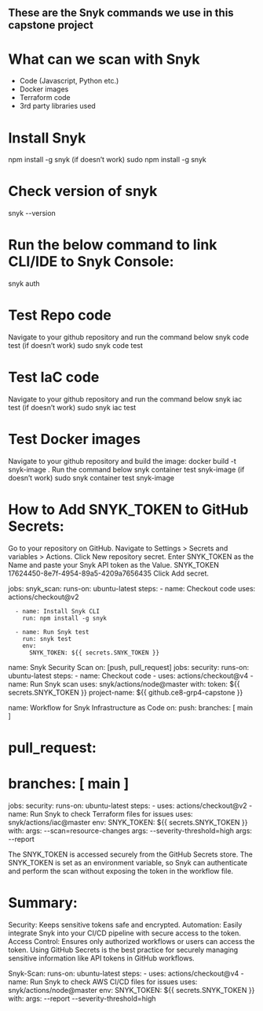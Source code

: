 ## These are the Snyk commands we use in this capstone project

# What can we scan with Snyk
- Code (Javascript, Python etc.)
- Docker images
- Terraform code
- 3rd party libraries used


# Install Snyk
npm install -g snyk
(if doesn’t work) sudo npm install -g snyk

# Check version of snyk
snyk --version

# Run the below command to link CLI/IDE to Snyk Console:
snyk auth

# Test Repo code
Navigate to your github repository and run the command below
snyk code test 
(if doesn’t work) sudo snyk code test

# Test IaC code
Navigate to your github repository and run the command below
snyk iac test 
(if doesn’t work) sudo snyk iac test

# Test Docker images
Navigate to your github repository and build the image:
docker build -t snyk-image .
Run the command below
snyk container test snyk-image
(if doesn’t work) sudo snyk container test snyk-image

# How to Add SNYK_TOKEN to GitHub Secrets:
Go to your repository on GitHub.
Navigate to Settings > Secrets and variables > Actions.
Click New repository secret.
Enter SNYK_TOKEN as the Name and paste your Snyk API token as the Value.
SNYK_TOKEN
17624450-8e7f-4954-89a5-4209a7656435
Click Add secret.


jobs:
  snyk_scan:
    runs-on: ubuntu-latest
    steps:
      - name: Checkout code
        uses: actions/checkout@v2

      - name: Install Snyk CLI
        run: npm install -g snyk

      - name: Run Snyk test
        run: snyk test
        env:
          SNYK_TOKEN: ${{ secrets.SNYK_TOKEN }}


  name: Snyk Security Scan
    on: [push, pull_request]
    jobs:
      security:
        runs-on: ubuntu-latest
        steps:
        - name: Checkout code
        - uses: actions/checkout@v4
        - name: Run Snyk scan
          uses: snyk/actions/node@master
          with:
            token: ${{ secrets.SNYK_TOKEN }}
            project-name: ${{ github.ce8-grp4-capstone }}


name: Workflow for Snyk Infrastructure as Code
on: 
  push:
    branches: [ main ]
  # pull_request:
  #   branches: [ main ]

jobs:
  security:
    runs-on: ubuntu-latest
    steps:
      - uses: actions/checkout@v2
      - name: Run Snyk to check Terraform files for issues
        uses: snyk/actions/iac@master
        env:
          SNYK_TOKEN: ${{ secrets.SNYK_TOKEN }}
        with:
          args: --scan=resource-changes
          args: --severity-threshold=high
          args: --report



The SNYK_TOKEN is accessed securely from the GitHub Secrets store.
The SNYK_TOKEN is set as an environment variable, so Snyk can authenticate and perform the scan without exposing the token in the workflow file.

# Summary:
Security: Keeps sensitive tokens safe and encrypted.
Automation: Easily integrate Snyk into your CI/CD pipeline with secure access to the token.
Access Control: Ensures only authorized workflows or users can access the token.
Using GitHub Secrets is the best practice for securely managing sensitive information like API tokens in GitHub workflows.

  Snyk-Scan:
     runs-on: ubuntu-latest
     steps:
      - uses: actions/checkout@v4
      - name: Run Snyk to check AWS CI/CD files for issues
        uses: snyk/actions/node@master
        env:
          SNYK_TOKEN: ${{ secrets.SNYK_TOKEN }}
        with:
          args: --report --severity-threshold=high